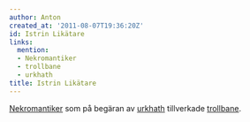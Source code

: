 ```yaml
---
author: Anton
created_at: '2011-08-07T19:36:20Z'
id: Istrin Likätare
links:
  mention:
  - Nekromantiker
  - trollbane
  - urkhath
title: Istrin Likätare
---
```


[Nekromantiker] som på begäran av [urkhath] tillverkade [trollbane].

  [Nekromantiker]: Nekromantiker
  [urkhath]: urkhath
  [trollbane]: trollbane
